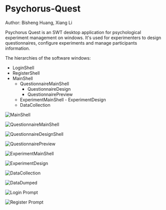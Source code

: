 # Psychorus-Quest
Author: Bisheng Huang, Xiang Li

Psychorus Quest is an SWT desktop application for psychological experiment management on windows. It's used for experimenters to design questionnaires, configure experiments and manage participants information.

The hierarchies of the software windows:

- LoginShell
- RegisterShell
- MainShell
    * QuestionnaireMainShell
         - QuestionnaireDesign
         - QuestionnairePreview
    * ExperimentMainShell
          - ExperimentDesign
    * DataCollection
   

![MainShell](Screenshots/PQ_MainShell.png)

![QuestionnaireMainShell](Screenshots/PQ_QuestionnaireMainShell.png)

![QuestionnaireDesignShell](Screenshots/PQ_QuestionnaireDesignShell.png)

![QuestionnairePreview](Screenshots/PQ_QuestionnairePreview.png)

![ExperimentMainShell](Screenshots/PQ_ExperimentMainShell.png)

![ExperimentDesign](Screenshots/PQ_ExperimentDesign.png)

![DataCollection](Screenshots/PQ_DataCollection.png)

![DataDumped](Screenshots/PQ_DataDumped.png)

![Login Prompt](Screenshots/PQ_Login.png)

![Register Prompt](Screenshots/PQ_Register.png)
